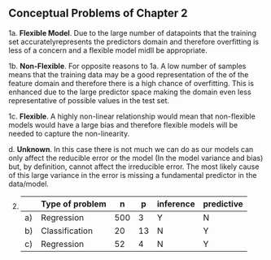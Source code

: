 ## Conceptual Problems of Chapter 2

1a. **Flexible Model**. Due to the large number of datapoints that the training set accuratelyrepresents the predictors domain and therefore  overfitting is less of a concern and a flexible model midll be appropriate.

1b. **Non-Flexible**. For opposite reasons to 1a. A low number of samples means that the training data may be a good representation of the of the feature domain and therefore there is a high chance of overfitting. This is enhanced due to the large predictor space making the domain even less representative of possible values in the test set.

1c. **Flexible**. A highly non-linear relationship would mean that non-flexible models would have a large bias and therefore flexible models will be needed to capture the non-linearity.

d. **Unknown**. In this case there is not much we can do as our models can only affect the reducible error or the model (In the model variance and bias) but, by definition, cannot affect the irreducible error. The most likely cause of this large variance in the error is missing a fundamental predictor in the data/model.

2. |	| Type of problem | n | p | inference | predictive |
   |----|-----------------|---|---|-----------|------------|
   |a)  | Regression      |500| 3 |     Y     |     N      |
   |b)  | Classification  |20 | 13|     N     |     Y      |
   |c)  | Regression      |52 | 4 |     N     |     Y      |		  
